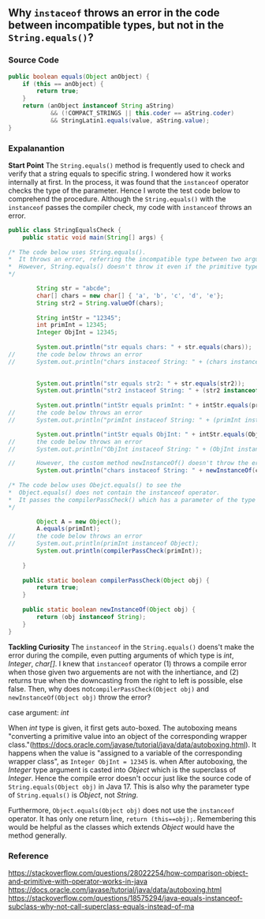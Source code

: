 ## Why `instaceof` throws an error in the code between incompatible types, but not in the `String.equals()`?

### Source Code
```java
public boolean equals(Object anObject) {
    if (this == anObject) {
        return true;
    }
    return (anObject instanceof String aString)
            && (!COMPACT_STRINGS || this.coder == aString.coder)
            && StringLatin1.equals(value, aString.value);
}
```

### Expalanantion

**Start Point**
The `String.equals()` method is frequently used to check and verify that a string equals to specific string. I wondered how it works internally at first. In the process, it was found that the `instanceof` operator checks the type of the parameter. Hence I wrote the test code below to comprehend the procedure. Although the `String.equals()` with the `instanceof` passes the compiler check, my code with `instanceof` throws an error.

```java
public class StringEqualsCheck {
	public static void main(String[] args) {
		
/* The code below uses String.equals().
*  It throws an error, referring the incompatible type between two arguements.
*  However, String.equals() doesn't throw it even if the primitive type, int was passed.
*/ 

		String str = "abcde";
		char[] chars = new char[] { 'a', 'b', 'c', 'd', 'e'};
		String str2 = String.valueOf(chars);
		
		String intStr = "12345";
		int primInt = 12345;
		Integer ObjInt = 12345;
		
		System.out.println("str equals chars: " + str.equals(chars));
//		the code below throws an error
//		System.out.println("chars instaceof String: " + (chars instanceof String));

	
		System.out.println("str equals str2: " + str.equals(str2));
		System.out.println("str2 instaceof String: " + (str2 instanceof String));
		
		System.out.println("intStr equals primInt: " + intStr.equals(primInt));
//		the code below throws an error
//		System.out.println("primInt instaceof String: " + (primInt instanceof String));

		System.out.println("intStr equals ObjInt: " + intStr.equals(ObjInt));
//		the code below throws an error
//		System.out.println("ObjInt instaceof String: " + (ObjInt instanceof String));

// 		However, the custom method newInstanceOf() doesn't throw the error! 
		System.out.println("chars instaceof String: " + newInstanceOf(chars));
		
/* The code below uses Obejct.equals() to see the
*  Object.equals() does not contain the instanceof operator.
*  It passes the compilerPassCheck() which has a parameter of the type Object!
*/ 

		Object A = new Object();
		A.equals(primInt);
//		the code below throws an error
//		System.out.println(primInt instanceof Object);
		System.out.println(compilerPassCheck(primInt));
		
	}
	
	public static boolean compilerPassCheck(Object obj) {
		return true;
	}
	
	public static boolean newInstanceOf(Object obj) {
		return (obj instanceof String);
	}
}
```

**Tackling Curiosity**
The `instanceof` in the `String.equals()` doens't make the error during the compile, even putting arguments of which type is _int_, _Integer_, _char[]_. I knew that `instanceof` operator (1) throws a compile error when those given two arguements are not with the inhertiance, and (2) returns true when the downcasting from the right to left is possible, else false. Then, why does not`compilerPassCheck(Object obj)` and `newInstanceOf(Object obj)` throw the error? 

case argument: _int_

When _int_ type is given, it first gets auto-boxed. The autoboxing means "converting a primitive value into an object of the corresponding wrapper class."(https://docs.oracle.com/javase/tutorial/java/data/autoboxing.html). It happens when the value is "assigned to a variable of the corresponding wrapper class", as `Integer ObjInt = 12345` is. when  After autoboxing, the _Integer_ type argument is casted into _Object_ which is the superclass of _Integer_. Hence the compile error doesn't occur just like the source code of `String.equals(Object obj)` in Java 17. This is also why the parameter type of `String.equals()` is _Object_, not _String_.

Furthermore, `Object.equals(Object obj)` does not use the `instanceof` operator. It has only one return line, `return (this==obj);`. Remembering this would be helpful as the classes which extends _Object_ would have the method generally.


### Reference

https://stackoverflow.com/questions/28022254/how-comparison-object-and-primitive-with-operator-works-in-java
https://docs.oracle.com/javase/tutorial/java/data/autoboxing.html
https://stackoverflow.com/questions/18575294/java-equals-instanceof-subclass-why-not-call-superclass-equals-instead-of-ma